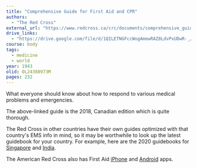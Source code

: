 ```yaml
---
title: "Comprehensive Guide for First Aid and CPR"
authors:
  - "The Red Cross"
external_url: "https://www.redcross.ca/crc/documents/comprehensive_guide_for_firstaidcpr_en.pdf"
drive_links:
  - "https://drive.google.com/file/d/1QILETNGFccWogAmewRAZ8LdvPxUDwR-_/view?usp=drivesdk"
course: body
tags:
  - medicine
  - world
year: 1943
olid: OL24388973M
pages: 232
---
```


What everyone should know about how to respond to various medical problems and emergencies.

The above-linked guide is the 2018, Canadian edition which is quite thorough.

The Red Cross in other countries have their own guides optimized with that country's EMS info in mind, so it may be worthwhile to look up the latest guidebook for your country.
For example, here are the 2020 guidebooks for
[Singapore](https://redcross.sg/images/pdfs/SFA-Manual-Rev-1-2020_final.pdf)
and [India](https://www.indianredcross.org/publications/FA-manual.pdf).

The American Red Cross also has First Aid [iPhone](https://apps.apple.com/gb/app/first-aid-by-british-red-cross/id483408666) and [Android](https://play.google.com/store/apps/details?id=com.cube.arc.fa) apps.
